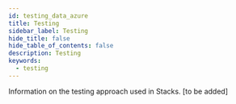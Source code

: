 ```yaml
---
id: testing_data_azure
title: Testing
sidebar_label: Testing
hide_title: false
hide_table_of_contents: false
description: Testing
keywords:
  - testing
---
```


Information on the testing approach used in Stacks.
[to be added]
